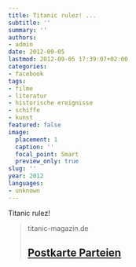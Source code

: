 ```yaml
---
title: Titanic rulez! ...
subtitle: ''
summary: ''
authors:
- admin
date: 2012-09-05
lastmod: 2012-09-05 17:39:07+02:00
categories:
- facebook
tags:
- filme
- literatur
- historische ereignisse
- schiffe
- kunst
featured: false
image:
  placement: 1
  caption: ''
  focal_point: Smart
  preview_only: true
slug: ''
year: 2012
languages:
- unknown
---
```


Titanic rulez!
> titanic-magazin.de
> ## [Postkarte Parteien](http://www.titanic-magazin.de/uploads/pics/Postkarte-Parteien.jpg)
>